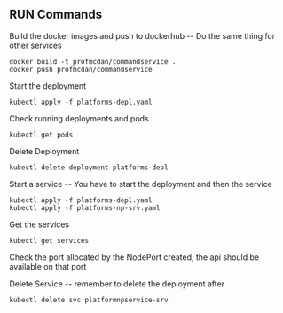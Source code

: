 ## RUN Commands

Build the docker images and push to dockerhub -- Do the same thing for other services
```
docker build -t profmcdan/commandservice .
docker push profmcdan/commandservice
```

Start the deployment
```
kubectl apply -f platforms-depl.yaml 
```

Check running deployments and pods
```kubectl get deployments
kubectl get pods
```

Delete Deployment
```
kubectl delete deployment platforms-depl
```

Start a service
-- You have to start the deployment and then the service 
```
kubectl apply -f platforms-depl.yaml
kubectl apply -f platforms-np-srv.yaml  
```

Get the services
```
kubectl get services
```
Check the port allocated by the NodePort created, the api should be available on that port

Delete Service -- remember to delete the deployment after
```
kubectl delete svc platformnpservice-srv 
```
